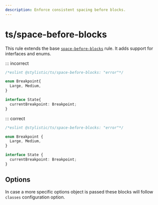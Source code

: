 ```yaml
---
description: Enforce consistent spacing before blocks.
---
```


# ts/space-before-blocks

This rule extends the base [`space-before-blocks`](/rules/js/space-before-blocks) rule.
It adds support for interfaces and enums.

<!-- tabs -->

::: incorrect

```ts
/*eslint @stylistic/ts/space-before-blocks: "error"*/

enum Breakpoint{
  Large, Medium,
}

interface State{
  currentBreakpoint: Breakpoint;
}
```

::: correct

```ts
/*eslint @stylistic/ts/space-before-blocks: "error"*/

enum Breakpoint {
  Large, Medium,
}

interface State {
  currentBreakpoint: Breakpoint;
}
```

## Options

In case a more specific options object is passed these blocks will follow `classes` configuration option.

